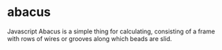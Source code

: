 # abacus

Javascript Abacus is a simple thing for calculating, consisting of a frame with rows of wires or grooves along which beads are slid.
